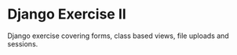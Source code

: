# Django Exercise II
 
Django exercise covering forms, class based views, file uploads and sessions.
